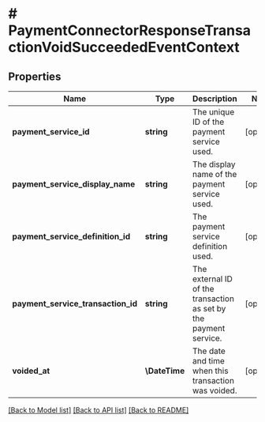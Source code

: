 # # PaymentConnectorResponseTransactionVoidSucceededEventContext

## Properties

Name | Type | Description | Notes
------------ | ------------- | ------------- | -------------
**payment_service_id** | **string** | The unique ID of the payment service used. | [optional]
**payment_service_display_name** | **string** | The display name of the payment service used. | [optional]
**payment_service_definition_id** | **string** | The payment service definition used. | [optional]
**payment_service_transaction_id** | **string** | The external ID of the transaction as set by the payment service. | [optional]
**voided_at** | **\DateTime** | The date and time when this transaction was voided. | [optional]

[[Back to Model list]](../../README.md#models) [[Back to API list]](../../README.md#endpoints) [[Back to README]](../../README.md)
